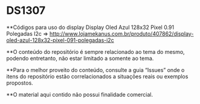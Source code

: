 # DS1307

**Códigos para uso do display Display Oled Azul 128x32 Pixel 0.91 Polegadas I2c => http://www.lojamekanus.com.br/produto/407862/display-oled-azul-128x32-pixel-091-polegadas-i2c

**O conteúdo do repositório é sempre relacionado ao tema do mesmo, podendo entretanto, não estar limitado a somente ao tema.

**Para o melhor proveito do conteúdo, consulte a guia “Issues” onde o itens do repositório estão correlacionados a situações reais ou exemplos propostos.

**O material aqui contido não possui finalidade comercial.
